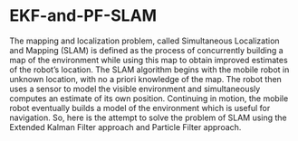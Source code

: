 # EKF-and-PF-SLAM
The mapping and localization problem, called Simultaneous Localization and Mapping (SLAM) is defined as the process of concurrently building a map of the environment while using this map to obtain improved estimates of the robot’s location.
The SLAM algorithm begins with the mobile robot in unknown location, with no a priori knowledge of the map. The robot then uses a sensor to model the visible environment and simultaneously computes an estimate of its own position. Continuing in motion, the mobile robot eventually builds a model of the environment which is useful for navigation.
So, here is the attempt to solve the problem of SLAM using the Extended Kalman Filter approach and Particle Filter approach.

